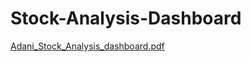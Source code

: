 # Stock-Analysis-Dashboard

[Adani_Stock_Analysis_dashboard.pdf](https://github.com/user-attachments/files/16824576/Adani_Stock_Analysis_dashboard.pdf)
